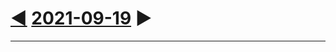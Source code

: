 # [◀](../../08/20/20210820.md) [2021-09-19](../../2021.md#september) ▶

<footer><link href=../../../style.css rel=stylesheet><hr></footer>

